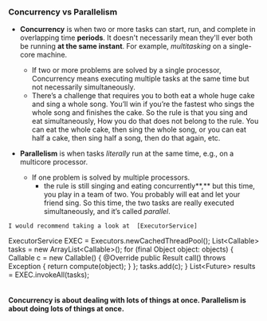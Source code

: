 ###  Concurrency vs Parallelism
- **Concurrency**  is when two or more tasks can start, run, and complete in overlapping time  **periods**. It doesn't necessarily mean they'll ever both be running  **at the same instant**. For example,  _multitasking_  on a single-core machine.
	- If two or more problems are solved by a single processor, Concurrency means executing multiple tasks at the same time but not necessarily simultaneously.
	- There’s a challenge that requires you to both eat a whole huge cake and sing a whole song. You’ll win if you’re the fastest who sings the whole song and finishes the cake. So the rule is that you sing and eat simultaneously, How you do that does not belong to the rule. You can eat the whole cake, then sing the whole song, or you can eat half a cake, then sing half a song, then do that again, etc.

- **Parallelism**  is when tasks  _literally_  run at the same time, e.g., on a multicore processor.
	- If one problem is solved by multiple processors.
		- the rule is still singing and eating concurrently**,** but this time, you play in a team of two. You probably will eat and let your friend sing. So this time, the two tasks are really executed simultaneously, and it’s called _parallel_.
```
I would recommend taking a look at  [ExecutorService]
```
ExecutorService EXEC = Executors.newCachedThreadPool();
List<Callable<Result>> tasks = new ArrayList<Callable<Result>>();
for (final Object object: objects) {
    Callable<Result> c = new Callable<Result>() {
        @Override
        public Result call() throws Exception {
            return compute(object);
        }
    };
    tasks.add(c);
}
List<Future<Result>> results = EXEC.invokeAll(tasks);
```
```
#### Concurrency is about dealing with lots of things at once. Parallelism is about doing lots of things at once.
<!--stackedit_data:
eyJoaXN0b3J5IjpbMTE0MDM1MTExN119
-->